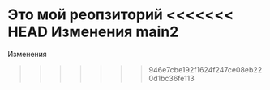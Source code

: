 Это мой реопзиторий
<<<<<<< HEAD
Изменения main2
=======
Изменения
>>>>>>> 946e7cbe192f1624f247ce08eb220d1bc36fe113
